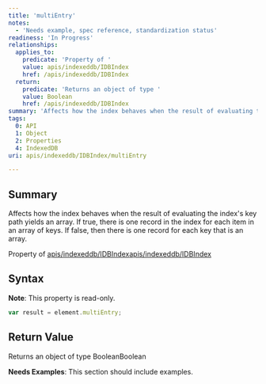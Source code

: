 ```yaml
---
title: 'multiEntry'
notes:
  - 'Needs example, spec reference, standardization status'
readiness: 'In Progress'
relationships:
  applies_to:
    predicate: 'Property of '
    value: apis/indexeddb/IDBIndex
    href: /apis/indexeddb/IDBIndex
  return:
    predicate: 'Returns an object of type '
    value: Boolean
    href: /apis/indexeddb/IDBIndex
summary: 'Affects how the index behaves when the result of evaluating the index''s key path yields an array. If true, there is one record in the index for each item in an array of keys. If false, then there is one record for each key that is an array.'
tags:
  0: API
  1: Object
  2: Properties
  4: IndexedDB
uri: apis/indexeddb/IDBIndex/multiEntry

---
```

## Summary

Affects how the index behaves when the result of evaluating the index's key path yields an array. If true, there is one record in the index for each item in an array of keys. If false, then there is one record for each key that is an array.

Property of [apis/indexeddb/IDBIndex](/apis/indexeddb/IDBIndex)[apis/indexeddb/IDBIndex](/apis/indexeddb/IDBIndex)

## Syntax

**Note**: This property is read-only.

``` js
var result = element.multiEntry;
```

## Return Value

Returns an object of type BooleanBoolean

**Needs Examples**: This section should include examples.


